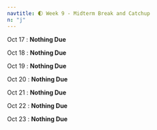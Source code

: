 ```yaml
---
navtitle: 🌓 Week 9 - Midterm Break and Catchup
n: "j"
---
```


Oct 17
: **Nothing Due**

Oct 18
: **Nothing Due**

Oct 19
: **Nothing Due**

Oct 20
: **Nothing Due**

Oct 21
: **Nothing Due**

Oct 22
: **Nothing Due**

Oct 23
: **Nothing Due**

